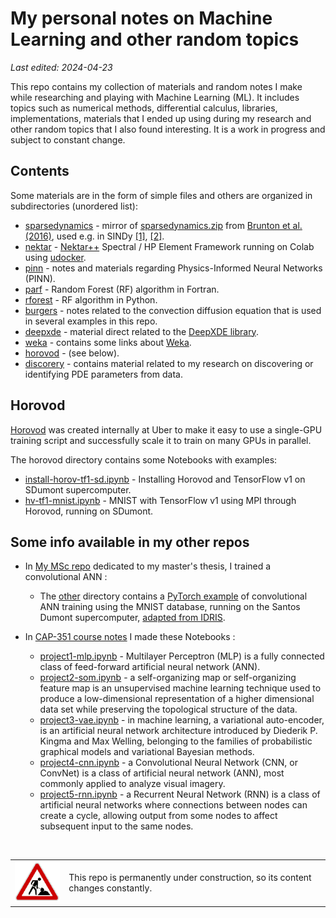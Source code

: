 # My personal notes on Machine Learning and other random topics

*Last edited: 2024-04-23*

This repo contains my collection of materials and random notes I make while researching and playing with Machine Learning (ML). It includes topics such as numerical methods, differential calculus, libraries, implementations, materials that I ended up using during my research and other random topics that I also found interesting. It is a work in progress and subject to constant change.

## Contents

Some materials are in the form of simple files and others are organized in subdirectories (unordered list):

* [sparsedynamics](sparsedynamics) - mirror of [sparsedynamics.zip](http://faculty.washington.edu/sbrunton/sparsedynamics.zip) from [Brunton et al.  (2016)](https://doi.org/10.1073/pnas.1517384113), used e.g. in SINDy [[1]](https://rajdandekar.github.io/SINDYExamples_Julia/), [[2]](https://pysindy.readthedocs.io/en/stable/examples/3_original_paper/example.html).
* [nektar](nektar) - [Nektar++](https://www.nektar.info/) Spectral / HP Element Framework running on Colab using [udocker](https://indigo-dc.github.io/udocker/).
* [pinn](pinn) - notes and materials regarding Physics-Informed Neural Networks (PINN).
* [parf](parf) - Random Forest (RF) algorithm in Fortran.
* [rforest](rforest) - RF algorithm in Python.
* [burgers](burgers) - notes related to the convection diffusion equation that is used in several examples in this repo.
* [deepxde](deepxde) - material direct related to the [DeepXDE library](https://deepxde.readthedocs.io).
* [weka](weka) - contains some links about [Weka](https://www.cs.waikato.ac.nz/ml/weka/).
* [horovod](horovod) - (see below).
* [discorery](discovery) - contains material related to my research on discovering or identifying PDE parameters from data.


## Horovod

[Horovod](https://horovod.readthedocs.io/en/stable/) was created internally at Uber to make it easy to use a single-GPU training script and successfully scale it to train on many GPUs in parallel.

The horovod directory contains some Notebooks with examples:

* [install-horov-tf1-sd.ipynb](horovod/install-horov-tf1-sd.ipynb) - Installing Horovod and TensorFlow v1 on SDumont supercomputer.
* [hv-tf1-mnist.ipynb](horovod/hv-tf1-mnist.ipynb) - MNIST with TensorFlow v1 using MPI through Horovod, running on SDumont.

## Some info available in my other repos

* In [My MSc repo](https://github.com/efurlanm/msc22) dedicated to my master's thesis, I trained a convolutional ANN :
  
  * The [other](https://github.com/efurlanm/msc22/tree/main/other) directory contains a [PyTorch example](https://github.com/efurlanm/msc22/blob/main/other/pytorch.ipynb) of convolutional ANN training using the MNIST database, running on the Santos Dumont supercomputer, [adapted from IDRIS](http://www.idris.fr/eng/jean-zay/gpu/jean-zay-gpu-torch-multi-eng.html).

* In [CAP-351 course notes](https://github.com/efurlanm/351) I made these Notebooks :
  
  * [project1-mlp.ipynb](https://github.com/efurlanm/351/blob/main/project1-mlp.ipynb) - Multilayer Perceptron (MLP) is a fully connected class of feed-forward artificial neural network (ANN).
  * [project2-som.ipynb](https://github.com/efurlanm/351/blob/main/project2-som.ipynb) - a self-organizing map or self-organizing feature map is an unsupervised machine learning technique used to produce a low-dimensional representation of a higher dimensional data set while preserving the topological structure of the data.
  * [project3-vae.ipynb](https://github.com/efurlanm/351/blob/main/project3-vae.ipynb) - in machine learning, a variational auto-encoder, is an artificial neural network architecture introduced by Diederik P. Kingma and Max Welling, belonging to the families of probabilistic graphical models and variational Bayesian methods.
  * [project4-cnn.ipynb](https://github.com/efurlanm/351/blob/main/project4-cnn.ipynb) - a Convolutional Neural Network (CNN, or ConvNet) is a class of artificial neural network (ANN), most commonly applied to analyze visual imagery.
  * [project5-rnn.ipynb](https://github.com/efurlanm/351/blob/main/project5-rnn.ipynb) - a Recurrent Neural Network (RNN) is a class of artificial neural networks where connections between nodes can create a cycle, allowing output from some nodes to affect subsequent input to the same nodes.

<br>

<table>
  <tr>
    <td><img src="img/construction.gif"></td>
    <td>This repo is permanently under construction, so its content changes constantly.</td>
  </tr>
</table>
